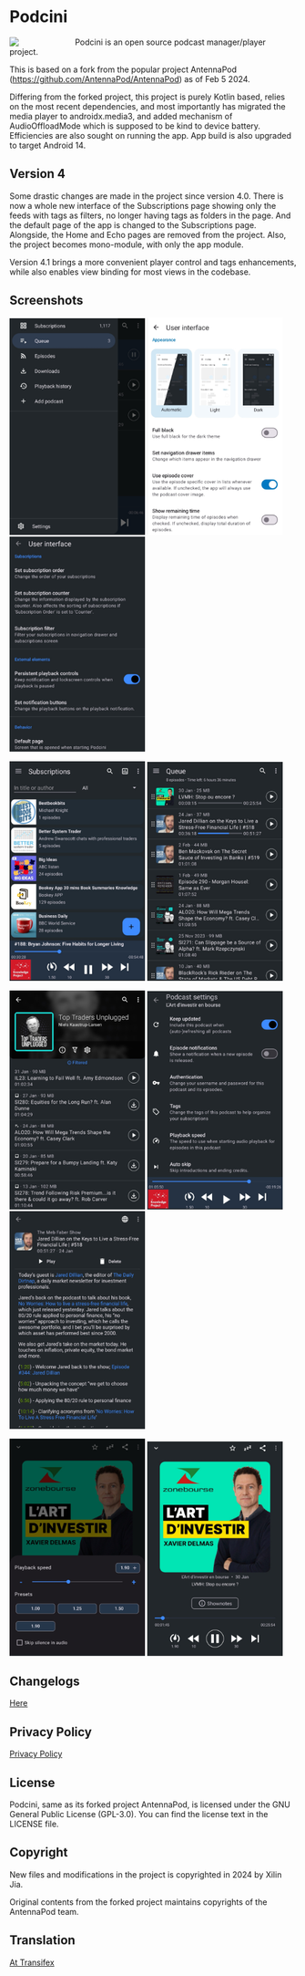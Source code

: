 # Podcini

<img width="100" src="https://raw.githubusercontent.com/xilinjia/podcini/main/images/icon 256x256.png" align="left" style="margin-right:15px"/>Podcini is an open source podcast manager/player project.

This is based on a fork from the popular project AntennaPod (<https://github.com/AntennaPod/AntennaPod>) as of Feb 5 2024.

Differing from the forked project, this project is purely Kotlin based, relies on the most recent dependencies, and most importantly has migrated the media player to androidx.media3, and added mechanism of AudioOffloadMode which is supposed to be kind to device battery.  Efficiencies are also sought on running the app.  App build is also upgraded to target Android 14.

## Version 4

Some drastic changes are made in the project since version 4.0.  There is now a whole new interface of the Subscriptions page showing only the feeds with tags as filters, no longer having tags as folders in the page.  And the default page of the app is changed to the Subscriptions page.  Alongside, the Home and Echo pages are removed from the project.  Also, the project becomes mono-module, with only the app module.

Version 4.1 brings a more convenient player control and tags enhancements, while also enables view binding for most views in the codebase.

## Screenshots

<img src="./images/1_drawer1.jpg" width="238" /> <img src="./images/2_setting.jpg" width="238" /> <img src="./images/3_setting.jpg" width="238" />

<img src="./images/4_subscriptions.jpg" width="238" /> <img src="./images/5_queue.jpg" width="238" />  

<img src="./images/6_podcast.jpg" width="238" /> <img src="./images/7_podcast.jpg" width="238" /> <img src="./images/8_episode.jpg" width="238" />   

<img src="./images/9_speed.jpg" width="238" /> <img src="./images/10_player.jpg" width="238" />

## Changelogs

[Here](changelog.md)

## Privacy Policy

[Privacy Policy](PrivacyPolicy.md)

## License

Podcini, same as its forked project AntennaPod, is licensed under the GNU General Public License (GPL-3.0). You can find the license text in the LICENSE file.

## Copyright

New files and modifications in the project is copyrighted in 2024 by Xilin Jia.

Original contents from the forked project maintains copyrights of the AntennaPod team.

## Translation

[At Transifex](https://app.transifex.com/xilinjia/podcini/dashboard/)